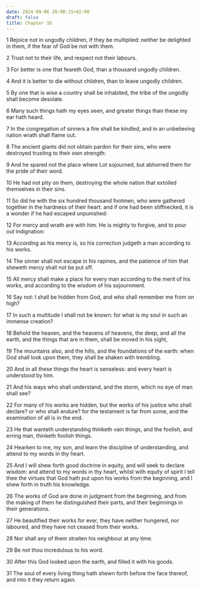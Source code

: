 ```yaml
---
date: 2024-09-06 20:00:31+02:00
draft: false
title: Chapter 16
---
```




1 Rejoice not in ungodly children, if they be multiplied: neither be delighted in them, if the fear of God be not with them.

2 Trust not to their life, and respect not their labours.

3 For better is one that feareth God, than a thousand ungodly children.

4 And it is better to die without children, than to leave ungodly children.

5 By one that is wise a country shall be inhabited, the tribe of the ungodly shall become desolate.

6 Many such things hath my eyes seen, and greater things than these my ear hath heard.

7 In the congregation of sinners a fire shall be kindled, and in an unbelieving nation wrath shall flame out.

8 The ancient giants did not obtain pardon for their sins, who were destroyed trusting to their own strength:

9 And he spared not the place where Lot sojourned, but abhorred them for the pride of their word.

10 He had not pity on them, destroying the whole nation that extolled themselves in their sins.

11 So did he with the six hundred thousand footmen, who were gathered together in the hardness of their heart: and if one had been stiffnecked, it is a wonder if he had escaped unpunished:

12 For mercy and wrath are with him. He is mighty to forgive, and to pour out indignation:

13 According as his mercy is, so his correction judgeth a man according to his works.

14 The sinner shall not escape in his rapines, and the patience of him that sheweth mercy shall not be put off.

15 All mercy shall make a place for every man according to the merit of his works, and according to the wisdom of his sojournment.

16 Say not: I shall be hidden from God, and who shall remember me from on high?

17 In such a multitude I shall not be known: for what is my soul in such an immense creation?

18 Behold the heaven, and the heavens of heavens, the deep, and all the earth, and the things that are in them, shall be moved in his sight,

19 The mountains also, and the hills, and the foundations of the earth: when God shall look upon them, they shall be shaken with trembling.

20 And in all these things the heart is senseless: and every heart is understood by him.

21 And his ways who shall understand, and the storm, which no eye of man shall see?

22 For many of his works are hidden, but the works of his justice who shall declare? or who shall endure? for the testament is far from some, and the examination of all is in the end.

23 He that wanteth understanding thinketh vain things, and the foolish, and erring man, thinketh foolish things.

24 Hearken to me, my son, and learn the discipline of understanding, and attend to my words in thy heart.

25 And I will shew forth good doctrine in equity, and will seek to declare wisdom: and attend to my words in thy heart, whilst with equity of spirit I tell thee the virtues that God hath put upon his works from the beginning, and I shew forth in truth his knowledge.

26 The works of God are done in judgment from the beginning, and from the making of them he distinguished their parts, and their beginnings in their generations.

27 He beautified their works for ever, they have neither hungered, nor laboured, and they have not ceased from their works.

28 Nor shall any of them straiten his neighbour at any time.

29 Be not thou incredulous to his word.

30 After this God looked upon the earth, and filled it with his goods.

31 The soul of every living thing hath shewn forth before the face thereof, and into it they return again.

